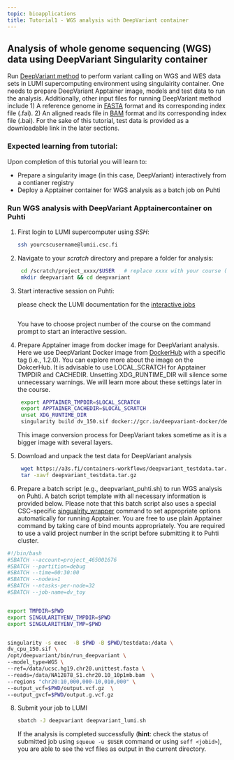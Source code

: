 ```yaml
---
topic: bioapplications
title: Tutorial1 - WGS analysis with DeepVariant container 
---
```


## Analysis of whole genome sequencing (WGS) data using DeepVariant Singularity container
Run [DeepVariant method](https://github.com/google/deepvariant) to perform variant calling on WGS and WES data sets in LUMI supercomputing environment using singulairity container. One needs to prepare DeepVariant Apptainer image, models and test data to run the analysis. Additionally, other input files for running DeepVariant method include 1) A reference genome in [FASTA](https://en.wikipedia.org/wiki/FASTA_format) format and its corresponding index file (.fai). 2) An aligned reads file in [BAM](http://genome.sph.umich.edu/wiki/BAM) format and its corresponding index file (.bai). For the sake of this tutorial, test data is provided as a downloadable link in the later sections. 

### Expected learning from tutorial:
Upon completion of this tutorial you will learn to: 
- Prepare a singularity image (in this case, DeepVariant) interactively from a contianer registry
- Deploy a Apptainer container for WGS analysis as a batch job on Puhti

### Run WGS analysis with DeepVariant Apptainercontainer on Puhti

1. First login to LUMI supercomputer using *SSH*:
   ```bash
   ssh yourcscusername@lumii.csc.fi
   ```
2. Navigate to your *scratch* directory and prepare a folder for analysis:
   ```bash
    cd /scratch/project_xxxx/$USER   # replace xxxx with your course (or own) project number
    mkdir deepvariant && cd deepvariant
   ```
4. Start interactive session on Puhti:
   
   please check the LUMI documentation for the [interactive jobs](https://docs.lumi-supercomputer.eu/runjobs/scheduled-jobs/interactive/)
   ```
   
   ```
    You have to choose project number of the course  on the command prompt to start an interactive session.

5. Prepare Apptainer image from docker image for DeepVariant analysis. Here we use DeepVariant Docker image from [DockerHub](https://hub.docker.com/) with a
   specific tag (i.e., 1.2.0). You can explore more about the image on the DokcerHub. It is advisable to use LOCAL_SCRATCH for Apptainer TMPDIR and CACHEDIR. 
   Unsetting XDG_RUNTIME_DIR will silence some unnecessary warnings. We will learn more about these settings later in the course.

   ```bash
    export APPTAINER_TMPDIR=$LOCAL_SCRATCH
    export APPTAINER_CACHEDIR=$LOCAL_SCRATCH
    unset XDG_RUNTIME_DIR
    singularity build dv_150.sif docker://gcr.io/deepvariant-docker/deepvariant:1.5.0
   
    ```
   This image conversion process for DeepVariant takes sometime as it is a bigger image with several layers.
6. Download and unpack the test data for DeepVariant analysis
   ```bash
    wget https://a3s.fi/containers-workflows/deepvariant_testdata.tar.gz
    tar -xavf deepvariant_testdata.tar.gz
   ```
7. Prepare a batch script (e.g., deepvariant_puhti.sh) to run WGS analysis on Puhti. A batch script template with all necessary information is provided below. 
  Please note that this batch script also uses a special CSC-specific [singualrity_wrapper](https://docs.csc.fi/computing/containers/run-existing/) command to set
  appropriate options automatically for running Apptainer. You are free to use plain Apptainer command by taking care of bind mounts appropriately. You
  are required to use a valid project number in the script before submitting it to Puhti cluster.
   
```bash
#!/bin/bash
#SBATCH --account=project_465001676
#SBATCH --partition=debug
#SBATCH --time=00:30:00
#SBATCH --nodes=1
#SBATCH --ntasks-per-node=32
#SBATCH --job-name=dv_toy


export TMPDIR=$PWD
export SINGULARITYENV_TMPDIR=$PWD
export SINGULARITYENV_TMP=$PWD


singularity -s exec  -B $PWD -B $PWD/testdata:/data \
dv_cpu_150.sif \
/opt/deepvariant/bin/run_deepvariant \
--model_type=WGS \
--ref=/data/ucsc.hg19.chr20.unittest.fasta \
--reads=/data/NA12878_S1.chr20.10_10p1mb.bam  \
--regions "chr20:10,000,000-10,010,000" \
--output_vcf=$PWD/output.vcf.gz  \
--output_gvcf=$PWD/output.g.vcf.gz

```
8. Submit your job to LUMI

   ```bash
   sbatch -J deepvariant deepvariant_lumi.sh
   ```
   If the analysis is completed successfully (**hint**: check the status of submitted job using `squeue -u $USER` command or using `seff <jobid>`), you are able to see the vcf files as output in the current directory.

